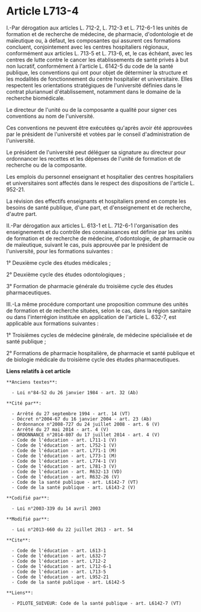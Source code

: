 # Article L713-4

I.-Par dérogation aux articles L. 712-2, L. 712-3 et L. 712-6-1 les unités de formation et de recherche de médecine, de
pharmacie, d'odontologie et de maïeutique ou, à défaut, les composantes qui assurent ces formations concluent, conjointement
avec les centres hospitaliers régionaux, conformément aux articles L. 713-5 et L. 713-6, et, le cas échéant, avec les centres
de lutte contre le cancer les établissements de santé privés à but non lucratif, conformément à l'article L. 6142-5 du code
de la santé publique, les conventions qui ont pour objet de déterminer la structure et les modalités de fonctionnement du
centre hospitalier et universitaire. Elles respectent les orientations stratégiques de l'université définies dans le contrat
pluriannuel d'établissement, notamment dans le domaine de la recherche biomédicale. 

Le directeur de l'unité ou de la composante a qualité pour signer ces conventions au nom de l'université. 

Ces conventions ne peuvent être exécutées qu'après avoir été approuvées par le président de l'université et votées par le
conseil d'administration de l'université. 

Le président de l'université peut déléguer sa signature au directeur pour ordonnancer les recettes et les dépenses de l'unité
de formation et de recherche ou de la composante. 

Les emplois du personnel enseignant et hospitalier des centres hospitaliers et universitaires sont affectés dans le respect
des dispositions de l'article L. 952-21. 

La révision des effectifs enseignants et hospitaliers prend en compte les besoins de santé publique, d'une part, et
d'enseignement et de recherche, d'autre part. 

II.-Par dérogation aux articles L. 613-1 et L. 712-6-1 l'organisation des enseignements et du contrôle des connaissances est
définie par les unités de formation et de recherche de médecine, d'odontologie, de pharmacie ou de maïeutique, suivant le
cas, puis approuvée par le président de l'université, pour les formations suivantes : 

1° Deuxième cycle des études médicales ; 

2° Deuxième cycle des études odontologiques ; 

3° Formation de pharmacie générale du troisième cycle des études pharmaceutiques. 

III.-La même procédure comportant une proposition commune des unités de formation et de recherche situées, selon le cas, dans
la région sanitaire ou dans l'interrégion instituée en application de l'article L. 632-7, est applicable aux formations
suivantes : 

1° Troisièmes cycles de médecine générale, de médecine spécialisée et de santé publique ; 

2° Formations de pharmacie hospitalière, de pharmacie et santé publique et de biologie médicale du troisième cycle des études
pharmaceutiques.

**Liens relatifs à cet article**

	**Anciens textes**:

	  - Loi n°84-52 du 26 janvier 1984 - art. 32 (Ab)

	**Cité par**:

	  - Arrêté du 27 septembre 1994 - art. 14 (VT)
	  - Décret n°2004-67 du 16 janvier 2004 - art. 23 (Ab)
	  - Ordonnance n°2008-727 du 24 juillet 2008 - art. 6 (V)
	  - Arrêté du 27 mai 2014 - art. 4 (V)
	  - ORDONNANCE n°2014-807 du 17 juillet 2014 - art. 4 (V)
	  - Code de l'éducation - art. L711-1 (V)
	  - Code de l'éducation - art. L752-1 (V)
	  - Code de l'éducation - art. L771-1 (M)
	  - Code de l'éducation - art. L773-1 (M)
	  - Code de l'éducation - art. L774-1 (V)
	  - Code de l'éducation - art. L781-3 (V)
	  - Code de l'éducation - art. R632-13 (VD)
	  - Code de l'éducation - art. R632-26 (V)
	  - Code de la santé publique - art. L6142-7 (VT)
	  - Code de la santé publique - art. L6143-2 (V)

	**Codifié par**:

	  - Loi n°2003-339 du 14 avril 2003

	**Modifié par**:

	  - Loi n°2013-660 du 22 juillet 2013 - art. 54

	**Cite**:

	  - Code de l'éducation - art. L613-1
	  - Code de l'éducation - art. L632-7
	  - Code de l'éducation - art. L712-2
	  - Code de l'éducation - art. L712-6-1
	  - Code de l'éducation - art. L713-5
	  - Code de l'éducation - art. L952-21
	  - Code de la santé publique - art. L6142-5

	**Liens**:

	  - PILOTE_SUIVEUR: Code de la santé publique - art. L6142-7 (VT)
